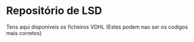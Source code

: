 # Repositório de LSD 
  Tens aqui disponíveis os ficheiros VDHL (Estes podem nao ser os codigos mais corretos)
